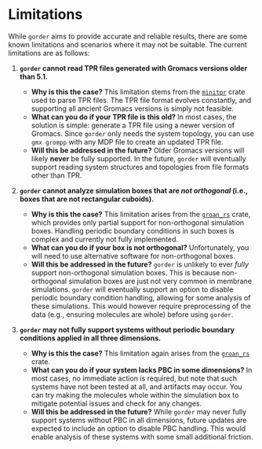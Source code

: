 # Limitations

While `gorder` aims to provide accurate and reliable results, there are some known limitations and scenarios where it may not be suitable. The current limitations are as follows:

1. **`gorder` cannot read TPR files generated with Gromacs versions older than 5.1.**
   - **Why is this the case?** This limitation stems from the [`minitpr`](https://github.com/Ladme/minitpr) crate used to parse TPR files. The TPR file format evolves constantly, and supporting all ancient Gromacs versions is simply not feasible.
   - **What can you do if your TPR file is this old?** In most cases, the solution is simple: generate a TPR file using a newer version of Gromacs. Since `gorder` only needs the system topology, you can use `gmx grompp` with any MDP file to create an updated TPR file.
   - **Will this be addressed in the future?** Older Gromacs versions will likely **never** be fully supported. In the future, `gorder` will eventually support reading system structures and topologies from file formats other than TPR.

2. **`gorder` cannot analyze simulation boxes that are *not orthogonal* (i.e., boxes that are not rectangular cuboids).**
   - **Why is this the case?** This limitation arises from the [`groan_rs`](https://github.com/Ladme/groan_rs) crate, which provides only partial support for non-orthogonal simulation boxes. Handling periodic boundary conditions in such boxes is complex and currently not fully implemented.
   - **What can you do if your box is not orthogonal?** Unfortunately, you will need to use alternative software for non-orthogonal boxes. 
   - **Will this be addressed in the future?** `gorder` is unlikely to ever *fully* support non-orthogonal simulation boxes. This is because non-orthogonal simulation boxes are just not very common in membrane simulations. `gorder` will eventually support an option to disable periodic boundary condition handling, allowing for some analysis of these simulations. This would however require preprocessing of the data (e.g., ensuring molecules are whole) before using `gorder`.

3. **`gorder` may not fully support systems without periodic boundary conditions applied in all three dimensions.**
   - **Why is this the case?** This limitation again arises from the [`groan_rs`](https://github.com/Ladme/groan_rs) crate.
   - **What can you do if your system lacks PBC in some dimensions?** In most cases, no immediate action is required, but note that such systems have not been tested at all, and artifacts may occur. You can try making the molecules whole within the simulation box to mitigate potential issues and check for any changes.
   - **Will this be addressed in the future?** While `gorder` may never fully support systems without PBC in all dimensions, future updates are expected to include an option to disable PBC handling. This would enable analysis of these systems with some small additional friction.


